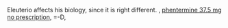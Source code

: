 Eleuterio affects his biology, since it is right different. , <a href=" http://www.communitywalk.com/phentermine-375-mg-no-prescription">phentermine 37.5 mg no prescription</a>,  =-D, 